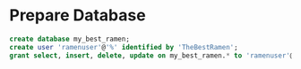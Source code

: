 # Prepare Database

```sql
create database my_best_ramen;
create user 'ramenuser'@'%' identified by 'TheBestRamen';
grant select, insert, delete, update on my_best_ramen.* to 'ramenuser'@'%';
```